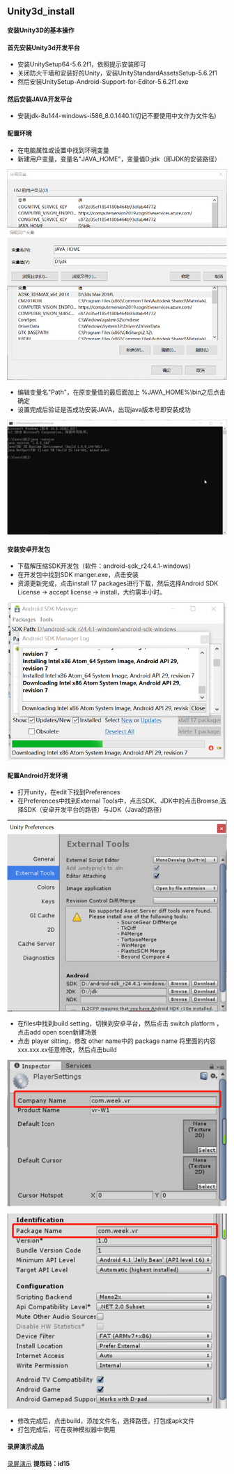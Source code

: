 ## Unity3d_install
#### 安装Unity3D的基本操作
#### 首先安装Unity3d开发平台
* 安装UnitySetup64-5.6.2f1，依照提示安装即可
* 关闭防火干墙和安装好的Unity，安装UnityStandardAssetsSetup-5.6.2f1
* 然后安装UnitySetup-Android-Support-for-Editor-5.6.2f1.exe

#### 然后安装JAVA开发平台
* 安装jdk-8u144-windows-i586_8.0.1440.1(切记不要使用中文作为文件名)

#### 配置环境
* 在电脑属性或设置中找到环境变量
* 新建用户变量，变量名"JAVA_HOME"，变量值D:jdk（即JDK的安装路径）

![配置环境截图](https://github.com/NFUNM172018125/Unity3d_install/blob/master/images/peizhihuanjing.png)
* 编辑变量名"Path"，在原变量值的最后面加上 %JAVA_HOME%\bin之后点击确定
* 设置完成后验证是否成功安装JAVA，出现java版本号即安装成功

![验证Java](https://github.com/NFUNM172018125/Unity3d_install/blob/master/images/cmd_yanzhengJava.png)

#### 安装安卓开发包
* 下载解压缩SDK开发包（软件：android-sdk_r24.4.1-windows）
* 在开发包中找到SDK manger.exe，点击安装
* 资源更新完成，点击install 17 packages进行下载，然后选择Android SDK License -> accept license -> install，大约需半小时。

![安装安卓开发包](https://github.com/NFUNM172018125/Unity3d_install/blob/master/images/Android.png)

#### 配置Android开发环境
* 打开unity，在edit下找到Preferences
* 在Preferences中找到External Tools中，点击SDK、JDK中的点击Browse,选择SDK（安卓开发平台的路径）与JDK（Java的路径）

![选择SDK&JDK路径](https://github.com/NFUNM172018125/Unity3d_install/blob/master/images/sdk%26jdk%20lujing.png)
* 在files中找到build setting，切换到安卓平台，然后点击 switch platform ，点击add open scen新建场景
* 点击 player sitting，修改 other name中的 package name 将里面的内容 xxx.xxx.xx任意修改，然后点击build

![设置player sitting](https://github.com/NFUNM172018125/Unity3d_install/blob/master/images/peizhiAndroidhuanjing.png)

![设置player sitting](https://github.com/NFUNM172018125/Unity3d_install/blob/master/images/peizhiAndroidhuanjing2.png)
* 修改完成后，点击build，添加文件名，选择路径，打包成apk文件
* 打包完成后，可在夜神模拟器中使用

#### 录屏演示成品
[录屏演示](https://pan.baidu.com/s/17o0GXlVnhLulhREXEvtmEA)
**提取码：id15**

